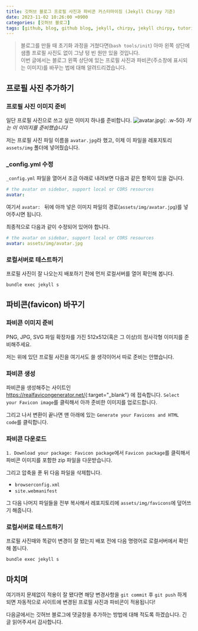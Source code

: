 ```yaml
---
title: 깃허브 블로그 프로필 사진과 파비콘 커스터마이징 (Jekyll Chirpy 기준)
date: 2023-11-02 10:26:00 +0900
categories: [깃허브 블로그]
tags: [github, blog, github blog, jekyll, chirpy, jekyll chirpy, tutorial, 깃허브, 블로그, 깃허브 블로그, 튜토리얼, profile, favicon]     # TAG names should always be lowercase
---
```


> 블로그를 만들 때 초기화 과정을 거쳤다면(`bash tools/init`) 아마 왼쪽 상단에 샘플 프로필 사진도 없이 그냥 텅 빈 원만 있을 것입니다.\
이번 글에서는 블로그 왼쪽 상단에 있는 프로필 사진과 파비콘(주소창에 표시되는 이미지)를 바꾸는 법에 대해 알려드리겠습니다.

## 프로필 사진 추가하기
### 프로필 사진 이미지 준비
일단 프로필 사진으로 쓰고 싶은 이미지 하나를 준비합니다.
![avatar.jpg](https://github.com/jeuuniv/jeuuniv.github.io/assets/149172579/aef0576c-d7c2-434d-871c-565b1468ca7b){: .w-50}
_저는 이 이미지를 준비했습니다_

저는 프로필 사진 파일 이름을 `avatar.jpg`라 했고, 이제 이 파일을 레포지토리 `assets/img` 폴더에 넣어줬습니다.

### _config.yml 수정
`_config.yml` 파일을 열어서 조금 아래로 내려보면 다음과 같은 항목이 있을 겁니다.

```yml
# the avatar on sidebar, support local or CORS resources
avatar: 
```

여기서 `avatar: ` 뒤에 아까 넣은 이미지 파일의 경로(`assets/img/avatar.jpg`)를 넣어주시면 됩니다.

최종적으로 다음과 같이 수정되어 있어야 합니다.

```yml
# the avatar on sidebar, support local or CORS resources
avatar: assets/img/avatar.jpg
```

### 로컬서버로 테스트하기
프로필 사진이 잘 나오는지 배포하기 전에 먼저 로컬서버를 열어 확인해 봅니다.

```bash
bundle exec jekyll s
```

## 파비콘(favicon) 바꾸기

### 파비콘 이미지 준비
PNG, JPG, SVG 파일 확장자를 가진 512x512(혹은 그 이상)의 정사각형 이미지를 준비해주세요.

저는 위에 있던 프로필 사진을 여기서도 쓸 생각이어서 따로 준비는 안했습니다.

### 파비콘 생성
파비콘을 생성해주는 사이트인 <https://realfavicongenerator.net/>{:target="_blank"} 에 접속합니다.
`Select your Favicon image`를 클릭해서 아까 준비한 이미지를 업로드합니다.

그리고 나서 변환이 끝나면 맨 아래에 있는 `Generate your Favicons and HTML code`를 클릭합니다.

### 파비콘 다운로드
`1. Download your package: Favicon package`에서 `Favicon package`를 클릭해서 파비콘 이미지를 포함한 zip 파일을 다운받습니다.

그리고 압축을 푼 뒤 다음 파일을 삭제합니다.

* `browserconfig.xml`
* `site.webmanifest`

그 다음 나머지 파일들을 전부 복사해서 레포지토리에 `assets/img/favicons`에 덮어쓰기 해줍니다.

### 로컬서버로 테스트하기
프로필 사진때와 똑같이 변경이 잘 됐는지 배포 전에 다음 명령어로 로컬서버에서 확인해 봅니다.

```bash
bundle exec jekyll s
```

## 마치며
여기까지 문제없이 적용이 잘 됐다면 해당 변경사항을 `git commit` 후 `git push` 하게 되면 자동적으로 사이트에 변경된 프로필 사진과 파비콘이 적용됩니다!

다음글에서는 깃허브 블로그에 댓글창을 추가하는 방법에 대해 적도록 하겠습니다. 긴 글 읽어주셔서 감사합니다.